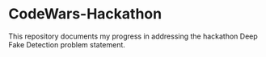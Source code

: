 # CodeWars-Hackathon
This repository documents my progress in addressing the hackathon Deep Fake Detection problem statement.
